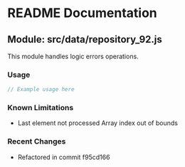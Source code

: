 # README Documentation

## Module: src/data/repository_92.js

This module handles logic errors operations.

### Usage

```java
// Example usage here
```

### Known Limitations

- Last element not processed Array index out of bounds

### Recent Changes

- Refactored in commit f95cd166
